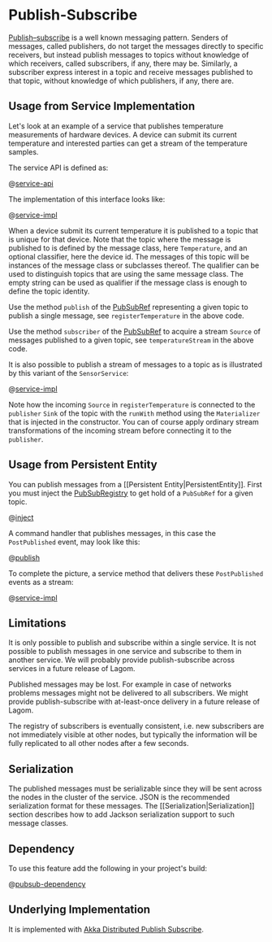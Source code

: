 # Publish-Subscribe

[Publish–subscribe](http://www.enterpriseintegrationpatterns.com/patterns/messaging/PublishSubscribeChannel.html) is a well known messaging pattern. Senders of messages, called publishers, do not target the messages directly to specific receivers, but instead publish messages to topics without knowledge of which receivers, called subscribers, if any, there may be. Similarly, a subscriber express interest in a topic and receive messages published to that topic, without knowledge of which publishers, if any, there are.

## Usage from Service Implementation

Let's look at an example of a service that publishes temperature measurements of hardware devices. A device can submit its current temperature and interested parties can get a stream of the temperature samples.

The service API is defined as:

@[service-api](code/docs/home/pubsub/SensorService.java)

The implementation of this interface looks like:

@[service-impl](code/docs/home/pubsub/SensorServiceImpl.java)

When a device submit its current temperature it is published to a topic that is unique for that device. Note that the topic where the message is published to is defined by the message class, here `Temperature`, and an optional classifier, here the device id. The messages of this topic will be instances of the message class or subclasses thereof. The qualifier can be used to distinguish topics that are using the same message class. The empty string can be used as qualifier if the message class is enough to define the topic identity.

Use the method `publish` of the [PubSubRef](api/java/index.html?com/lightbend/lagom/javadsl/pubsub/PubSubRef.html) representing a given topic to publish a single message, see `registerTemperature` in the above code.

Use the method `subscriber` of the [PubSubRef](api/java/index.html?com/lightbend/lagom/javadsl/pubsub/PubSubRef.html) to acquire a stream `Source` of messages published to a given topic, see `temperatureStream` in the above code.

It is also possible to publish a stream of messages to a topic as is illustrated by this variant of the `SensorService`:

@[service-impl](code/docs/home/pubsub/SensorServiceImpl2.java)

Note how the incoming `Source` in `registerTemperature` is connected to the `publisher` `Sink` of the topic with the `runWith` method using the `Materializer` that is injected in the constructor. You can of course apply ordinary stream transformations of the incoming stream before connecting it to the `publisher`.

## Usage from Persistent Entity

You can publish messages from a [[Persistent Entity|PersistentEntity]]. First you must inject the [PubSubRegistry](api/java/index.html?com/lightbend/lagom/javadsl/pubsub/PubSubRegistry.html) to get hold of a `PubSubRef` for a given topic.

@[inject](code/docs/home/persistence/Post4.java)

A command handler that publishes messages, in this case the `PostPublished` event, may look like this:

@[publish](code/docs/home/persistence/Post4.java)

To complete the picture, a service method that delivers these `PostPublished` events as a stream:

@[service-impl](code/docs/home/persistence/BlogServiceImpl4.java)

## Limitations

It is only possible to publish and subscribe within a single service. It is not possible to publish messages in one service and subscribe to them in another service. We will probably provide publish-subscribe across services in a future release of Lagom.

Published messages may be lost. For example in case of networks problems messages might not be delivered to all subscribers. We might provide publish-subscribe with at-least-once delivery in a future release of Lagom.

The registry of subscribers is eventually consistent, i.e. new subscribers are not immediately visible at other nodes, but typically the information will be fully replicated to all other nodes after a few seconds.

## Serialization

The published messages must be serializable since they will be sent across the nodes in the cluster of the service. JSON is the recommended serialization format for these messages. The [[Serialization|Serialization]] section describes how to add Jackson serialization support to such message classes.

## Dependency

To use this feature add the following in your project's build:

@[pubsub-dependency](code/build-cluster.sbt)

## Underlying Implementation

It is implemented with [Akka Distributed Publish Subscribe](http://doc.akka.io/docs/akka/2.4.4/java/distributed-pub-sub.html).
